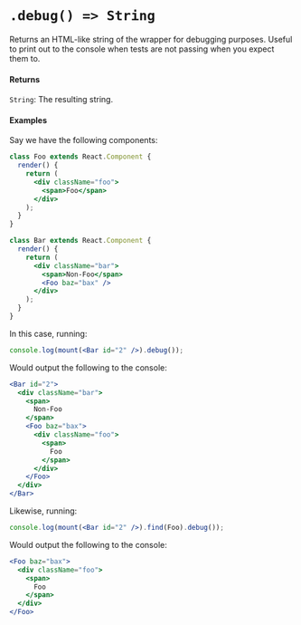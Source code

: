 # `.debug() => String`

Returns an HTML-like string of the wrapper for debugging purposes. Useful to print out to the 
console when tests are not passing when you expect them to.


#### Returns

`String`: The resulting string.



#### Examples

Say we have the following components:
```jsx
class Foo extends React.Component {
  render() {
    return (
      <div className="foo">
        <span>Foo</span>
      </div>
    );
  }
}

class Bar extends React.Component {
  render() {
    return (
      <div className="bar">
        <span>Non-Foo</span>
        <Foo baz="bax" />
      </div>
    );
  }
}
```

In this case, running:
```jsx
console.log(mount(<Bar id="2" />).debug());
```

Would output the following to the console:
```jsx
<Bar id="2">
  <div className="bar">
    <span>
      Non-Foo
    </span>
    <Foo baz="bax">
      <div className="foo">
        <span>
          Foo
        </span>
      </div>
    </Foo>
  </div>
</Bar>
```

Likewise, running:

```jsx
console.log(mount(<Bar id="2" />).find(Foo).debug());
```
Would output the following to the console:
```jsx
<Foo baz="bax">
  <div className="foo">
    <span>
      Foo
    </span>
  </div>
</Foo>
```
